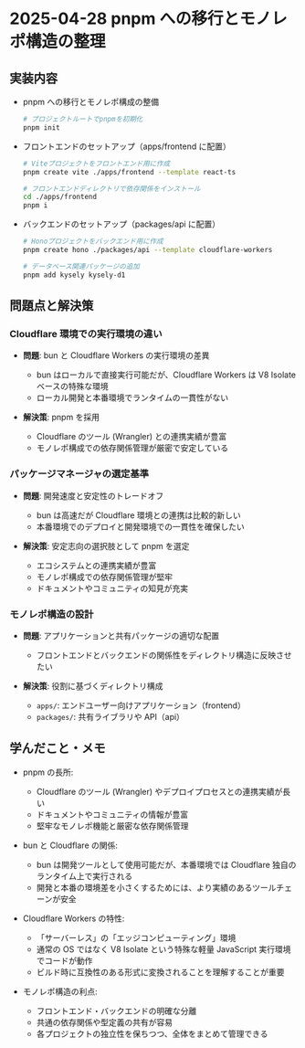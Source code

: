 # 2025-04-28 pnpm への移行とモノレポ構造の整理

## 実装内容

- pnpm への移行とモノレポ構成の整備

  ```bash
  # プロジェクトルートでpnpmを初期化
  pnpm init
  ```

- フロントエンドのセットアップ（apps/frontend に配置）

  ```bash
  # Viteプロジェクトをフロントエンド用に作成
  pnpm create vite ./apps/frontend --template react-ts

  # フロントエンドディレクトリで依存関係をインストール
  cd ./apps/frontend
  pnpm i
  ```

- バックエンドのセットアップ（packages/api に配置）

  ```bash
  # Honoプロジェクトをバックエンド用に作成
  pnpm create hono ./packages/api --template cloudflare-workers

  # データベース関連パッケージの追加
  pnpm add kysely kysely-d1
  ```

## 問題点と解決策

### Cloudflare 環境での実行環境の違い

- **問題**: bun と Cloudflare Workers の実行環境の差異

  - bun はローカルで直接実行可能だが、Cloudflare Workers は V8 Isolate ベースの特殊な環境
  - ローカル開発と本番環境でランタイムの一貫性がない

- **解決策**: pnpm を採用
  - Cloudflare のツール (Wrangler) との連携実績が豊富
  - モノレポ構成での依存関係管理が厳密で安定している

### パッケージマネージャの選定基準

- **問題**: 開発速度と安定性のトレードオフ

  - bun は高速だが Cloudflare 環境との連携は比較的新しい
  - 本番環境でのデプロイと開発環境での一貫性を確保したい

- **解決策**: 安定志向の選択肢として pnpm を選定
  - エコシステムとの連携実績が豊富
  - モノレポ構成での依存関係管理が堅牢
  - ドキュメントやコミュニティの知見が充実

### モノレポ構造の設計

- **問題**: アプリケーションと共有パッケージの適切な配置

  - フロントエンドとバックエンドの関係性をディレクトリ構造に反映させたい

- **解決策**: 役割に基づくディレクトリ構成
  - `apps/`: エンドユーザー向けアプリケーション（frontend）
  - `packages/`: 共有ライブラリや API（api）

## 学んだこと・メモ

- pnpm の長所:

  - Cloudflare のツール (Wrangler) やデプロイプロセスとの連携実績が長い
  - ドキュメントやコミュニティの情報が豊富
  - 堅牢なモノレポ機能と厳密な依存関係管理

- bun と Cloudflare の関係:

  - bun は開発ツールとして使用可能だが、本番環境では Cloudflare 独自のランタイム上で実行される
  - 開発と本番の環境差を小さくするためには、より実績のあるツールチェーンが安全

- Cloudflare Workers の特性:

  - 「サーバーレス」の「エッジコンピューティング」環境
  - 通常の OS ではなく V8 Isolate という特殊な軽量 JavaScript 実行環境でコードが動作
  - ビルド時に互換性のある形式に変換されることを理解することが重要

- モノレポ構造の利点:
  - フロントエンド・バックエンドの明確な分離
  - 共通の依存関係や型定義の共有が容易
  - 各プロジェクトの独立性を保ちつつ、全体をまとめて管理できる
